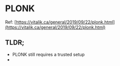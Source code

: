 # PLONK
Ref: [https://vitalik.ca/general/2019/09/22/plonk.html](https://vitalik.ca/general/2019/09/22/plonk.html)

## TLDR;
- PLONK still requires a trusted setup
- 